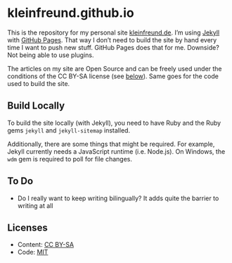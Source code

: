 # kleinfreund.github.io

This is the repository for my personal site [kleinfreund.de](http://hey.kleinfreund.de). I’m using [Jekyll](http://jekyllrb.com) with [GitHub Pages](https://pages.github.com). That way I don’t need to build the site by hand every time I want to push new stuff. GitHub Pages does that for me. Downside? Not being able to use plugins.

The articles on my site are Open Source and can be freely used under the conditions of the CC BY-SA license (see [below](#licenses)). Same goes for the code used to build the site.

## Build Locally

To build the site locally (with Jekyll), you need to have Ruby and the Ruby gems `jekyll` and `jekyll-sitemap` installed.

Additionally, there are some things that might be required. For example, Jekyll currently needs a JavaScript runtime (i.e. Node.js). On Windows, the `wdm` gem is required to poll for file changes.

## To Do

- Do I really want to keep writing bilingually? It adds quite the barrier to writing at all

## Licenses

- Content: [CC BY-SA](https://creativecommons.org/licenses/by-sa/4.0/)
- Code: [MIT](http://opensource.org/licenses/MIT)
